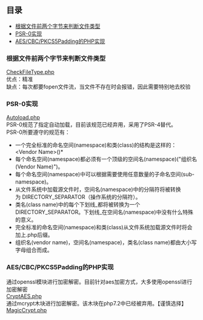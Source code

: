 
## 目录

+  [根据文件前两个字节来判断文件类型](#j1)
+  [PSR-0实现](#j2)
+  [AES/CBC/PKCS5Padding的PHP实现](#j3)  




### <span id='j1'>根据文件前两个字节来判断文件类型</span>
[CheckFileType.php](https://github.com/suifeng412/php-lib/blob/master/file/CheckFileType.php)   
优点：精准  
缺点：每次都要fopen文件流，当文件不存在时会报错，因此需要特别地去校验

### <span id='j2'>PSR-0实现</span>
[Autoload.php](https://github.com/suifeng412/php-lib/blob/master/psr-0/Autoload.php)   
PSR-0规范了指定自动加载，目前该规范已经弃用，采用了PSR-4替代。    
PSR-0所要遵守的规范有：
* 一个完全标准的命名空间(namespace)和类(class)的结构是这样的：\<Vendor Name>\(<Namespace>\)*<Class Name>
* 每个命名空间(namespace)都必须有一个顶级的空间名(namespace)("组织名(Vendor Name)")。
* 每个命名空间(namespace)中可以根据需要使用任意数量的子命名空间(sub-namespace)。
* 从文件系统中加载源文件时，空间名(namespace)中的分隔符将被转换为 DIRECTORY_SEPARATOR（操作系统的分隔符）。
* 类名(class name)中的每个下划线_都将被转换为一个DIRECTORY_SEPARATOR。下划线_在空间名(namespace)中没有什么特殊的意义。
* 完全标准的命名空间(namespace)和类(class)从文件系统加载源文件时将会加上.php后缀。
* 组织名(vendor name)，空间名(namespace)，类名(class name)都由大小写字母组合而成。

### <span id='j3'>AES/CBC/PKCS5Padding的PHP实现</span>
通过openssl模块进行加密解密。目前针对aes加密方式，大多使用openssl进行加密解密  
[CryptAES.php](https://github.com/suifeng412/php-lib/blob/master/aes/CryptAES.php)  
通过mcrypt木块进行加密解密。该木块在php7.2中已经被弃用。【谨慎选择】      
[MagicCrypt.php](https://github.com/suifeng412/php-lib/blob/master/aes/MagicCrypt.php) 






